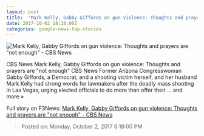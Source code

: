 ```yaml
---
layout: post
title:  "Mark Kelly, Gabby Giffords on gun violence: Thoughts and prayers are 'not enough' - CBS News"
date: 2017-10-02 18:18:00Z
categories: google-news-top-stories
---
```


![Mark Kelly, Gabby Giffords on gun violence: Thoughts and prayers are "not enough" - CBS News](https://cbsnews1.cbsistatic.com/hub/i/2016/07/28/46fe3f21-12a1-4224-8780-82c14f6d16b0/2016-07-28t002939z1203841254ht1ec7s01cs98rtrmadp3usa-election.jpg)

CBS News Mark Kelly, Gabby Giffords on gun violence: Thoughts and prayers are "not enough" CBS News Former Arizona Congresswoman Gabby Giffords, a Democrat, and a shooting victim herself, and her husband Mark Kelly had strong words for lawmakers after the deadly mass shooting in Las Vegas, urging elected officials to do more than offer their ... and more »


Full story on F3News: [Mark Kelly, Gabby Giffords on gun violence: Thoughts and prayers are "not enough" - CBS News](http://www.f3nws.com/n/qVyVED)

> Posted on: Monday, October 2, 2017 6:18:00 PM
